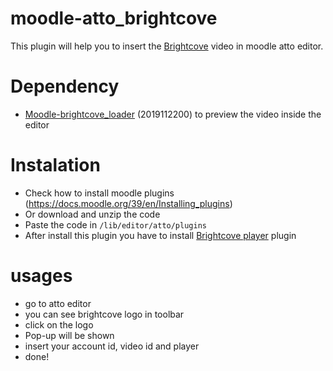 # moodle-atto_brightcove
This plugin will help you to insert the [Brightcove](https://www.brightcove.com) video in moodle atto editor.

# Dependency 
 - [Moodle-brightcove_loader](https://github.com/sahedbs23/Moodle-brightcove_loader) (2019112200) to preview the video inside the editor

# Instalation 
- Check how to install moodle plugins (https://docs.moodle.org/39/en/Installing_plugins)
- Or download and unzip the code
- Paste the code in `/lib/editor/atto/plugins`
- After install this plugin you have to install [Brightcove player](https://github.com/sahedbs23/Moodle-brightcove_loader) plugin


# usages 
- go to atto editor 
- you can see brightcove logo in toolbar
- click on the logo 
- Pop-up will be shown
- insert your account id, video id and player
- done! 



